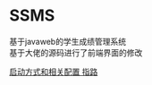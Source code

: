 # SSMS
基于javaweb的学生成绩管理系统  
基于大佬的源码进行了前端界面的修改  

[启动方式和相关配置 指路](https://zhuanlan.zhihu.com/p/141382924?from_voters_page=true)

